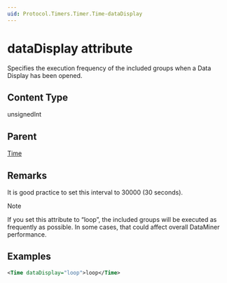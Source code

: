 ```yaml
---
uid: Protocol.Timers.Timer.Time-dataDisplay
---
```


# dataDisplay attribute

Specifies the execution frequency of the included groups when a Data Display has been opened.

## Content Type

unsignedInt

## Parent

[Time](xref:Protocol.Timers.Timer.Time)

## Remarks

It is good practice to set this interval to 30000 (30 seconds).

> [!NOTE]
> If you set this attribute to “loop”, the included groups will be executed as frequently as possible. In some cases, that could affect overall DataMiner performance.

## Examples

```xml
<Time dataDisplay="loop">loop</Time>
```
